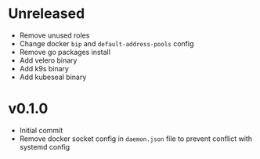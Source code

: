 # Unreleased

- Remove unused roles
- Change docker `bip` and `default-address-pools` config
- Remove go packages install
- Add velero binary
- Add k9s binary
- Add kubeseal binary

# v0.1.0

- Initial commit
- Remove docker socket config in `daemon.json` file to prevent conflict with systemd config

